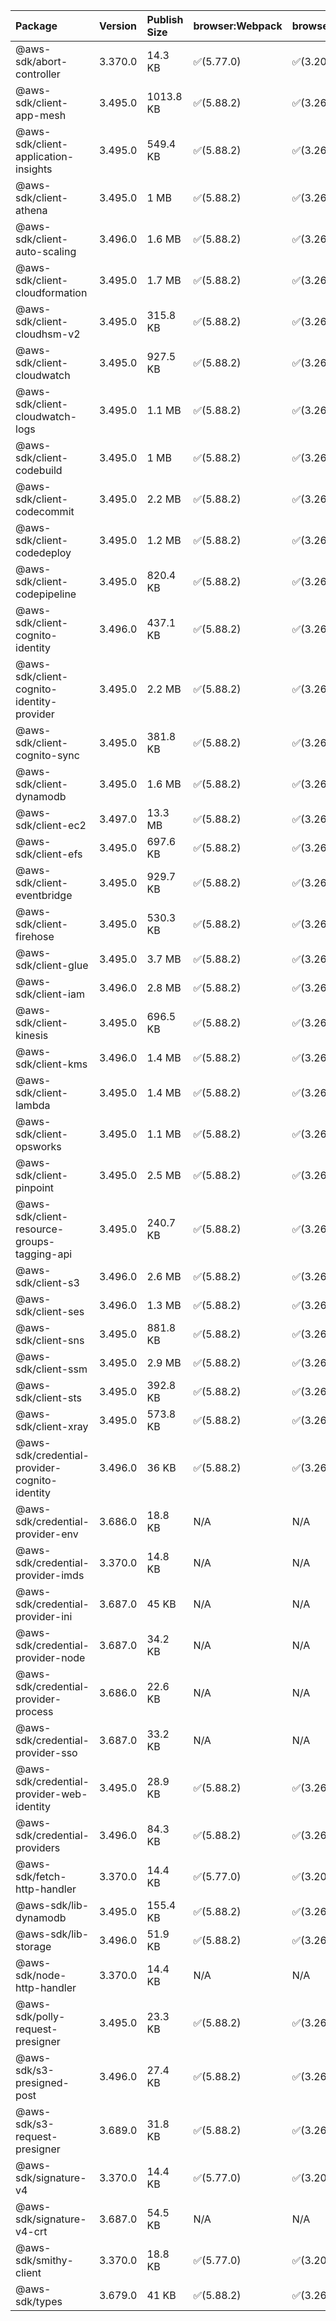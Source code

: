| Package | Version | Publish Size | browser:Webpack | browser:Rollup | browser:EsBuild |
| :------ | :------ | :----------- | :------ | :----- | :------- |
|@aws-sdk/abort-controller|3.370.0|14.3 KB|✅(5.77.0)|✅(3.20.2)|✅(0.17.15)|
|@aws-sdk/client-app-mesh|3.495.0|1013.8 KB|✅(5.88.2)|✅(3.26.3)|✅(0.18.15)|
|@aws-sdk/client-application-insights|3.495.0|549.4 KB|✅(5.88.2)|✅(3.26.3)|✅(0.18.15)|
|@aws-sdk/client-athena|3.495.0|1 MB|✅(5.88.2)|✅(3.26.3)|✅(0.18.15)|
|@aws-sdk/client-auto-scaling|3.496.0|1.6 MB|✅(5.88.2)|✅(3.26.3)|✅(0.18.15)|
|@aws-sdk/client-cloudformation|3.495.0|1.7 MB|✅(5.88.2)|✅(3.26.3)|✅(0.18.15)|
|@aws-sdk/client-cloudhsm-v2|3.495.0|315.8 KB|✅(5.88.2)|✅(3.26.3)|✅(0.18.15)|
|@aws-sdk/client-cloudwatch|3.495.0|927.5 KB|✅(5.88.2)|✅(3.26.3)|✅(0.18.15)|
|@aws-sdk/client-cloudwatch-logs|3.495.0|1.1 MB|✅(5.88.2)|✅(3.26.3)|✅(0.18.15)|
|@aws-sdk/client-codebuild|3.495.0|1 MB|✅(5.88.2)|✅(3.26.3)|✅(0.18.15)|
|@aws-sdk/client-codecommit|3.495.0|2.2 MB|✅(5.88.2)|✅(3.26.3)|✅(0.18.15)|
|@aws-sdk/client-codedeploy|3.495.0|1.2 MB|✅(5.88.2)|✅(3.26.3)|✅(0.18.15)|
|@aws-sdk/client-codepipeline|3.495.0|820.4 KB|✅(5.88.2)|✅(3.26.3)|✅(0.18.15)|
|@aws-sdk/client-cognito-identity|3.496.0|437.1 KB|✅(5.88.2)|✅(3.26.3)|✅(0.18.15)|
|@aws-sdk/client-cognito-identity-provider|3.495.0|2.2 MB|✅(5.88.2)|✅(3.26.3)|✅(0.18.15)|
|@aws-sdk/client-cognito-sync|3.495.0|381.8 KB|✅(5.88.2)|✅(3.26.3)|✅(0.18.15)|
|@aws-sdk/client-dynamodb|3.495.0|1.6 MB|✅(5.88.2)|✅(3.26.3)|✅(0.18.15)|
|@aws-sdk/client-ec2|3.497.0|13.3 MB|✅(5.88.2)|✅(3.26.3)|✅(0.18.15)|
|@aws-sdk/client-efs|3.495.0|697.6 KB|✅(5.88.2)|✅(3.26.3)|✅(0.18.15)|
|@aws-sdk/client-eventbridge|3.495.0|929.7 KB|✅(5.88.2)|✅(3.26.3)|✅(0.18.15)|
|@aws-sdk/client-firehose|3.495.0|530.3 KB|✅(5.88.2)|✅(3.26.3)|✅(0.18.15)|
|@aws-sdk/client-glue|3.495.0|3.7 MB|✅(5.88.2)|✅(3.26.3)|✅(0.18.15)|
|@aws-sdk/client-iam|3.496.0|2.8 MB|✅(5.88.2)|✅(3.26.3)|✅(0.18.15)|
|@aws-sdk/client-kinesis|3.495.0|696.5 KB|✅(5.88.2)|✅(3.26.3)|✅(0.18.15)|
|@aws-sdk/client-kms|3.496.0|1.4 MB|✅(5.88.2)|✅(3.26.3)|✅(0.18.15)|
|@aws-sdk/client-lambda|3.495.0|1.4 MB|✅(5.88.2)|✅(3.26.3)|✅(0.18.15)|
|@aws-sdk/client-opsworks|3.495.0|1.1 MB|✅(5.88.2)|✅(3.26.3)|✅(0.18.15)|
|@aws-sdk/client-pinpoint|3.495.0|2.5 MB|✅(5.88.2)|✅(3.26.3)|✅(0.18.15)|
|@aws-sdk/client-resource-groups-tagging-api|3.495.0|240.7 KB|✅(5.88.2)|✅(3.26.3)|✅(0.18.15)|
|@aws-sdk/client-s3|3.496.0|2.6 MB|✅(5.88.2)|✅(3.26.3)|✅(0.18.15)|
|@aws-sdk/client-ses|3.496.0|1.3 MB|✅(5.88.2)|✅(3.26.3)|✅(0.18.15)|
|@aws-sdk/client-sns|3.495.0|881.8 KB|✅(5.88.2)|✅(3.26.3)|✅(0.18.15)|
|@aws-sdk/client-ssm|3.495.0|2.9 MB|✅(5.88.2)|✅(3.26.3)|✅(0.18.15)|
|@aws-sdk/client-sts|3.495.0|392.8 KB|✅(5.88.2)|✅(3.26.3)|✅(0.18.15)|
|@aws-sdk/client-xray|3.495.0|573.8 KB|✅(5.88.2)|✅(3.26.3)|✅(0.18.15)|
|@aws-sdk/credential-provider-cognito-identity|3.496.0|36 KB|✅(5.88.2)|✅(3.26.3)|✅(0.18.15)|
|@aws-sdk/credential-provider-env|3.686.0|18.8 KB|N/A|N/A|N/A|
|@aws-sdk/credential-provider-imds|3.370.0|14.8 KB|N/A|N/A|N/A|
|@aws-sdk/credential-provider-ini|3.687.0|45 KB|N/A|N/A|N/A|
|@aws-sdk/credential-provider-node|3.687.0|34.2 KB|N/A|N/A|N/A|
|@aws-sdk/credential-provider-process|3.686.0|22.6 KB|N/A|N/A|N/A|
|@aws-sdk/credential-provider-sso|3.687.0|33.2 KB|N/A|N/A|N/A|
|@aws-sdk/credential-provider-web-identity|3.495.0|28.9 KB|✅(5.88.2)|✅(3.26.3)|✅(0.18.15)|
|@aws-sdk/credential-providers|3.496.0|84.3 KB|✅(5.88.2)|✅(3.26.3)|✅(0.18.15)|
|@aws-sdk/fetch-http-handler|3.370.0|14.4 KB|✅(5.77.0)|✅(3.20.2)|✅(0.17.15)|
|@aws-sdk/lib-dynamodb|3.495.0|155.4 KB|✅(5.88.2)|✅(3.26.3)|✅(0.18.15)|
|@aws-sdk/lib-storage|3.496.0|51.9 KB|✅(5.88.2)|✅(3.26.3)|✅(0.18.15)|
|@aws-sdk/node-http-handler|3.370.0|14.4 KB|N/A|N/A|N/A|
|@aws-sdk/polly-request-presigner|3.495.0|23.3 KB|✅(5.88.2)|✅(3.26.3)|✅(0.18.15)|
|@aws-sdk/s3-presigned-post|3.496.0|27.4 KB|✅(5.88.2)|✅(3.26.3)|✅(0.18.15)|
|@aws-sdk/s3-request-presigner|3.689.0|31.8 KB|✅(5.88.2)|✅(3.26.3)|✅(0.18.15)|
|@aws-sdk/signature-v4|3.370.0|14.4 KB|✅(5.77.0)|✅(3.20.2)|✅(0.17.15)|
|@aws-sdk/signature-v4-crt|3.687.0|54.5 KB|N/A|N/A|N/A|
|@aws-sdk/smithy-client|3.370.0|18.8 KB|✅(5.77.0)|✅(3.20.2)|✅(0.17.15)|
|@aws-sdk/types|3.679.0|41 KB|✅(5.88.2)|✅(3.26.3)|✅(0.18.15)|
